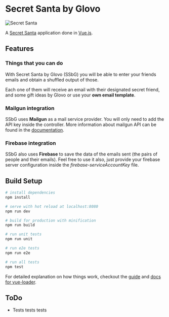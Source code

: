 # Secret Santa by Glovo

![Secret Santa](https://github.com/Glovo/secret-santa-vue/blob/master/src/assets/images/amigo-invisible.png)

A [Secret Santa](https://en.wikipedia.org/wiki/Secret_Santa) application done in [Vue.js](https://vuejs.org/).


## Features

### Things that you can do

With Secret Santa by Glovo (SSbG) you will be able to enter your friends emails and obtain a shuffled output of those.

Each one of them will receive an email with their designated secret friend, and some gift ideas by Glovo or
use your **own email template**.

### Mailgun integration

SSbG uses **Mailgun** as a mail service provider. You will only need to add the API key inside the controller. More information about 
mailgun API can be found in the [documentation](https://documentation.mailgun.com/api_reference.html#api-reference).

### Firebase integration

SSbG also uses **Firebase** to save the data of the emails sent (the pairs of people and their emails). Feel free to use it also, just provide your firebase server
configuration inside the _firebase-serviceAccountKey_ file.


## Build Setup

``` bash
# install dependencies
npm install

# serve with hot reload at localhost:8080
npm run dev

# build for production with minification
npm run build

# run unit tests
npm run unit

# run e2e tests
npm run e2e

# run all tests
npm test
```

For detailed explanation on how things work, checkout the [guide](http://vuejs-templates.github.io/webpack/) and [docs for vue-loader](http://vuejs.github.io/vue-loader).

## ToDo

- Tests tests tests
